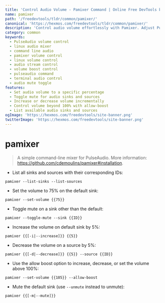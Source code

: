 ```yaml
---
title: 'Control Audio Volume - Pamixer Command | Online Free DevTools by Hexmos'
name: pamixer
path: '/freedevtools/tldr/common/pamixer/'
canonical: 'https://hexmos.com/freedevtools/tldr/common/pamixer/'
description: 'Control audio volume effortlessly with Pamixer. Adjust PulseAudio settings, toggle mute, and manage audio streams with command-line. Free online tool, no registration required.'
category: common
keywords:
  - PulseAudio volume control
  - linux audio mixer
  - command line audio
  - pamixer volume control
  - linux volume control
  - audio stream control
  - volume boost control
  - pulseaudio command
  - terminal audio control
  - audio mute toggle
features:
  - Set audio volume to a specific percentage
  - Toggle mute for audio sinks and sources
  - Increase or decrease volume incrementally
  - Control volume beyond 100% with allow-boost
  - List available audio sinks and sources
ogImage: 'https://hexmos.com/freedevtools/site-banner.png'
twitterImage: 'https://hexmos.com/freedevtools/site-banner.png'
---
```


# pamixer

> A simple command-line mixer for PulseAudio.
> More information: <https://github.com/cdemoulins/pamixer#installation>.

- List all sinks and sources with their corresponding IDs:

`pamixer --list-sinks --list-sources`

- Set the volume to 75% on the default sink:

`pamixer --set-volume {{75}}`

- Toggle mute on a sink other than the default:

`pamixer --toggle-mute --sink {{ID}}`

- Increase the volume on default sink by 5%:

`pamixer {{[-i|--increase]}} {{5}}`

- Decrease the volume on a source by 5%:

`pamixer {{[-d|--decrease]}} {{5}} --source {{ID}}`

- Use the allow boost option to increase, decrease, or set the volume above 100%:

`pamixer --set-volume {{105}} --allow-boost`

- Mute the default sink (use `--unmute` instead to unmute):

`pamixer {{[-m|--mute]}}`
